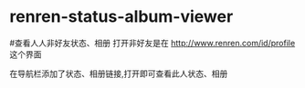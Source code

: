 renren-status-album-viewer
=============

#查看人人非好友状态、相册
打开非好友是在 http://www.renren.com/id/profile 这个界面

在导航栏添加了状态、相册链接,打开即可查看此人状态、相册
